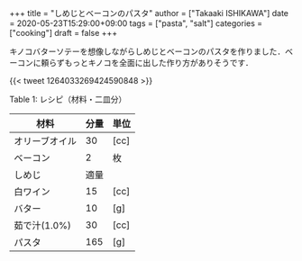 +++
title = "しめじとベーコンのパスタ"
author = ["Takaaki ISHIKAWA"]
date = 2020-05-23T15:29:00+09:00
tags = ["pasta", "salt"]
categories = ["cooking"]
draft = false
+++

キノコバターソテーを想像しながらしめじとベーコンのパスタを作りました．ベーコンに頼らずもっとキノコを全面に出した作り方がありそうです．

{{< tweet 1264033269424590848 >}}

<div class="table-caption">
  <span class="table-number">Table 1</span>:
  レシピ（材料・二皿分）
</div>

| 材料      | 分量 | 単位 |
|---------|----|----|
| オリーブオイル | 30  | [cc] |
| ベーコン  | 2   | 枚   |
| しめじ    | 適量 |      |
| 白ワイン  | 15  | [cc] |
| バター    | 10  | [g]  |
| 茹で汁(1.0%) | 30  | [cc] |
| パスタ    | 165 | [g]  |
